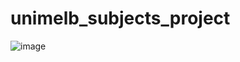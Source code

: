﻿# unimelb_subjects_project
![image](https://user-images.githubusercontent.com/66758336/124412894-deed7600-dd92-11eb-9d97-7d81f85cb6eb.png)
